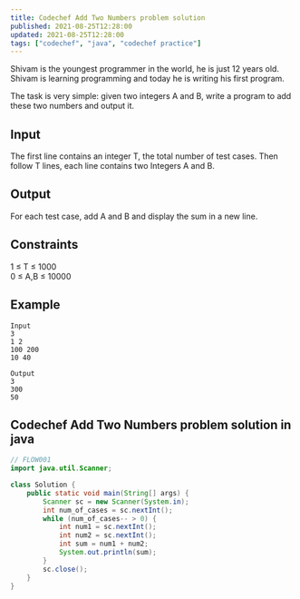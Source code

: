 ```yaml
---
title: Codechef Add Two Numbers problem solution
published: 2021-08-25T12:28:00
updated: 2021-08-25T12:28:00
tags: ["codechef", "java", "codechef practice"]
---
```

Shivam is the youngest programmer in the world, he is just 12 
years old. Shivam is learning programming and today he is writing 
his first program.

The task is very simple: given two integers A and B, write a 
program to add these two numbers and output it.

## Input
The first line contains an integer T, the total number of test 
cases. Then follow T lines, each line contains two Integers A and 
B.

## Output
For each test case, add A and B and display the sum in a new line.

## Constraints
1 ≤ T ≤ 1000\
0 ≤ A,B ≤ 10000

## Example
```
Input
3
1 2
100 200
10 40

Output
3
300
50
```

## Codechef Add Two Numbers problem solution in java
```java
// FLOW001
import java.util.Scanner;

class Solution {
    public static void main(String[] args) {
        Scanner sc = new Scanner(System.in);
        int num_of_cases = sc.nextInt();
        while (num_of_cases-- > 0) {
            int num1 = sc.nextInt();
            int num2 = sc.nextInt();
            int sum = num1 + num2;
            System.out.println(sum);
        }
        sc.close();
    }
}
```